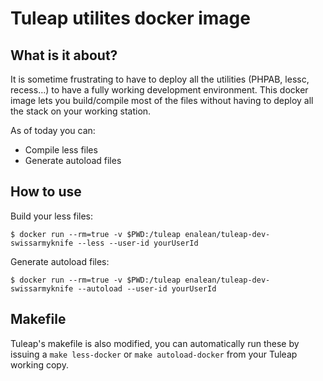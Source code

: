 # Tuleap utilites docker image

## What is it about?

It is sometime frustrating to have to deploy all the utilities (PHPAB, lessc, recess…) to
have a fully working development environment. This docker image lets you build/compile
most of the files without having to deploy all the stack on your working station.

As of today you can:
* Compile less files
* Generate autoload files

## How to use

Build your less files:

    $ docker run --rm=true -v $PWD:/tuleap enalean/tuleap-dev-swissarmyknife --less --user-id yourUserId

Generate autoload files:

    $ docker run --rm=true -v $PWD:/tuleap enalean/tuleap-dev-swissarmyknife --autoload --user-id yourUserId

## Makefile

Tuleap's makefile is also modified, you can automatically run these by issuing a `make less-docker`
or `make autoload-docker` from your Tuleap working copy.